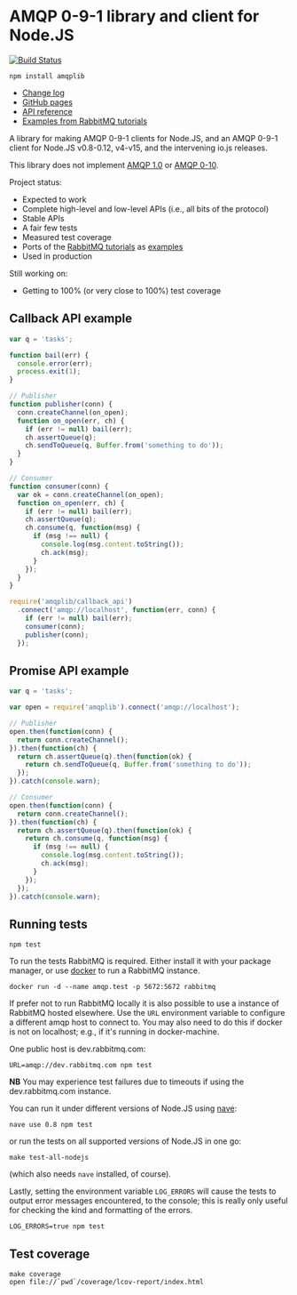 # AMQP 0-9-1 library and client for Node.JS

[![Build Status](https://travis-ci.org/squaremo/amqp.node.png)](https://travis-ci.org/squaremo/amqp.node)

    npm install amqplib

 * [Change log][changelog]
 * [GitHub pages][gh-pages]
 * [API reference][gh-pages-apiref]
 * [Examples from RabbitMQ tutorials][tutes]

A library for making AMQP 0-9-1 clients for Node.JS, and an AMQP 0-9-1
client for Node.JS v0.8-0.12, v4-v15, and the intervening io.js
releases.

This library does not implement [AMQP
1.0](https://github.com/squaremo/amqp.node/issues/63) or [AMQP
0-10](https://github.com/squaremo/amqp.node/issues/94).

Project status:

 - Expected to work
 - Complete high-level and low-level APIs (i.e., all bits of the protocol)
 - Stable APIs
 - A fair few tests
 - Measured test coverage
 - Ports of the [RabbitMQ tutorials][rabbitmq-tutes] as [examples][tutes]
 - Used in production

Still working on:

 - Getting to 100% (or very close to 100%) test coverage

## Callback API example

```javascript
var q = 'tasks';

function bail(err) {
  console.error(err);
  process.exit(1);
}

// Publisher
function publisher(conn) {
  conn.createChannel(on_open);
  function on_open(err, ch) {
    if (err != null) bail(err);
    ch.assertQueue(q);
    ch.sendToQueue(q, Buffer.from('something to do'));
  }
}

// Consumer
function consumer(conn) {
  var ok = conn.createChannel(on_open);
  function on_open(err, ch) {
    if (err != null) bail(err);
    ch.assertQueue(q);
    ch.consume(q, function(msg) {
      if (msg !== null) {
        console.log(msg.content.toString());
        ch.ack(msg);
      }
    });
  }
}

require('amqplib/callback_api')
  .connect('amqp://localhost', function(err, conn) {
    if (err != null) bail(err);
    consumer(conn);
    publisher(conn);
  });
```

## Promise API example

```javascript
var q = 'tasks';

var open = require('amqplib').connect('amqp://localhost');

// Publisher
open.then(function(conn) {
  return conn.createChannel();
}).then(function(ch) {
  return ch.assertQueue(q).then(function(ok) {
    return ch.sendToQueue(q, Buffer.from('something to do'));
  });
}).catch(console.warn);

// Consumer
open.then(function(conn) {
  return conn.createChannel();
}).then(function(ch) {
  return ch.assertQueue(q).then(function(ok) {
    return ch.consume(q, function(msg) {
      if (msg !== null) {
        console.log(msg.content.toString());
        ch.ack(msg);
      }
    });
  });
}).catch(console.warn);
```

## Running tests

    npm test

To run the tests RabbitMQ is required. Either install it with your package
manager, or use [docker][] to run a RabbitMQ instance.

    docker run -d --name amqp.test -p 5672:5672 rabbitmq

If prefer not to run RabbitMQ locally it is also possible to use a
instance of RabbitMQ hosted elsewhere. Use the `URL` environment
variable to configure a different amqp host to connect to. You may
also need to do this if docker is not on localhost; e.g., if it's
running in docker-machine.

One public host is dev.rabbitmq.com:

    URL=amqp://dev.rabbitmq.com npm test

**NB** You may experience test failures due to timeouts if using the
dev.rabbitmq.com instance.

You can run it under different versions of Node.JS using [nave][]:

    nave use 0.8 npm test

or run the tests on all supported versions of Node.JS in one go:

    make test-all-nodejs

(which also needs `nave` installed, of course).

Lastly, setting the environment variable `LOG_ERRORS` will cause the
tests to output error messages encountered, to the console; this is
really only useful for checking the kind and formatting of the errors.

    LOG_ERRORS=true npm test

## Test coverage

    make coverage
    open file://`pwd`/coverage/lcov-report/index.html

[gh-pages]: http://squaremo.github.com/amqp.node/
[gh-pages-apiref]: http://squaremo.github.com/amqp.node/channel_api.html
[nave]: https://github.com/isaacs/nave
[tutes]: https://github.com/squaremo/amqp.node/tree/master/examples/tutorials
[rabbitmq-tutes]: http://www.rabbitmq.com/getstarted.html
[changelog]: https://github.com/squaremo/amqp.node/blob/master/CHANGELOG.md
[docker]: https://www.docker.com/
